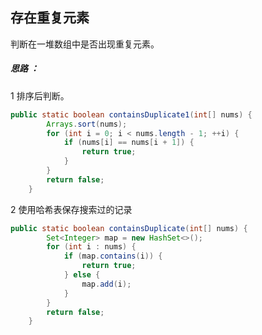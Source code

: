 ## 存在重复元素

判断在一堆数组中是否出现重复元素。

##### 思路 ：

1 排序后判断。



```java
public static boolean containsDuplicate1(int[] nums) {
        Arrays.sort(nums);
        for (int i = 0; i < nums.length - 1; ++i) {
            if (nums[i] == nums[i + 1]) {
                return true;
            }
        }
        return false;
    }
```



2 使用哈希表保存搜索过的记录



```java
public static boolean containsDuplicate(int[] nums) {
        Set<Integer> map = new HashSet<>();
        for (int i : nums) {
            if (map.contains(i)) {
                return true;
            } else {
                map.add(i);
            }
        }
        return false;
    }
```

